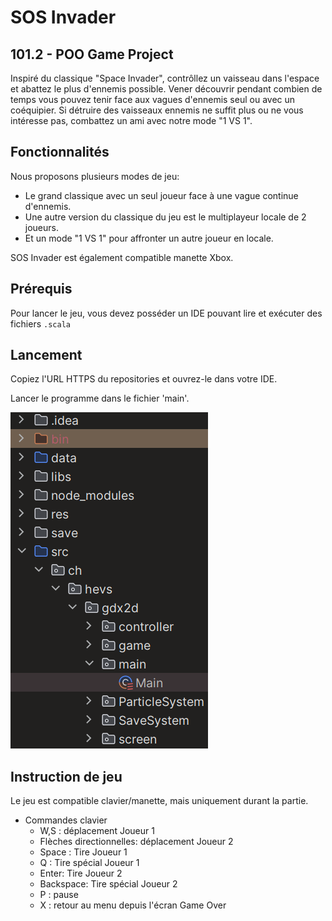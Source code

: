 # SOS Invader

## 101.2 - POO Game Project

Inspiré du classique "Space Invader", contrôllez un vaisseau dans l'espace et abattez le plus d'ennemis possible.
Vener découvrir pendant combien de temps vous pouvez tenir face aux vagues d'ennemis seul ou avec un coéquipier.
Si détruire des vaisseaux ennemis ne suffit plus ou ne vous intéresse pas, combattez un ami avec notre mode "1 VS 1".

## Fonctionnalités
Nous proposons plusieurs modes de jeu:
- Le grand classique avec un seul joueur face à une vague continue d'ennemis.
- Une autre version du classique du jeu est le multiplayeur locale de 2 joueurs.
- Et un mode "1 VS 1" pour affronter un autre joueur en locale.

SOS Invader est également compatible manette Xbox.

## Prérequis
Pour lancer le jeu, vous devez posséder un IDE pouvant lire et exécuter des fichiers `.scala`

## Lancement
Copiez l'URL HTTPS du repositories et ouvrez-le dans votre IDE.

Lancer le programme dans le fichier 'main'.

![img.png](data/images/img.png)

## Instruction de jeu
Le jeu est compatible clavier/manette, mais uniquement durant la partie.

- Commandes clavier
  - W,S : déplacement Joueur 1
  - Flèches directionnelles: déplacement Joueur 2
  - Space : Tire Joueur 1
  - Q : Tire spécial Joueur 1
  - Enter: Tire Joueur 2
  - Backspace: Tire spécial Joueur 2
  - P : pause
  - X : retour au menu depuis l'écran Game Over